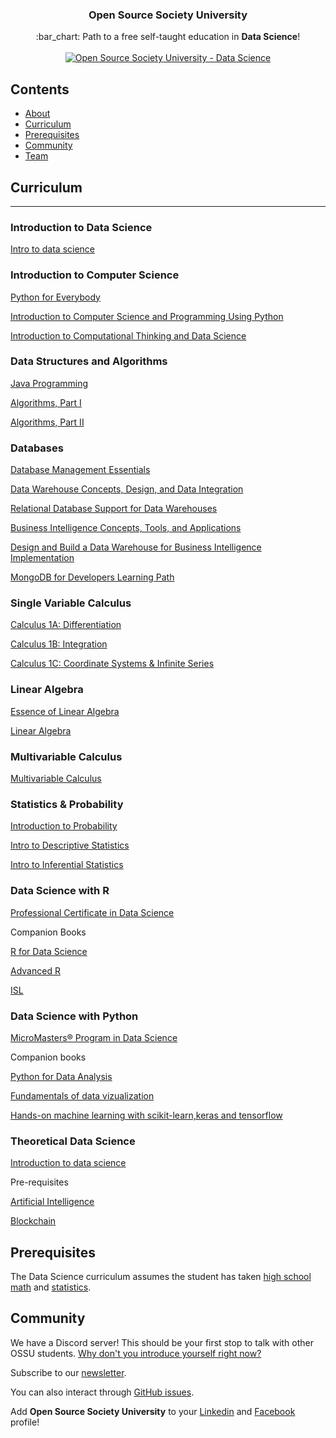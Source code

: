 <h3 align="center">Open Source Society University</h3>
<p align="center">
  :bar_chart: Path to a free self-taught education in <strong>Data Science</strong>!
  <br><br>
  <a href="https://github.com/open-source-society/data-science">
    <img alt="Open Source Society University - Data Science" src="https://img.shields.io/badge/OSSU-data--science-blue.svg">
  </a>
</p>


## Contents

- [About](#about)
- [Curriculum](#curriculum)
- [Prerequisites](#prerequisites)
- [Community](#community)
- [Team](#team)

## Curriculum

---

### Introduction to Data Science
[Intro to data science](https://www.youtube.com/playlist?list=PLMrJAkhIeNNQV7wi9r7Kut8liLFMWQOXn)

### Introduction to Computer Science
[Python for Everybody](https://www.coursera.org/specializations/python) 

[Introduction to Computer Science and Programming Using Python](https://ocw.mit.edu/courses/6-0001-introduction-to-computer-science-and-programming-in-python-fall-2016/)

[Introduction to Computational Thinking and Data Science](https://ocw.mit.edu/courses/6-0002-introduction-to-computational-thinking-and-data-science-fall-2016/)

### Data Structures and Algorithms
[Java Programming](https://java-programming.mooc.fi/)

[Algorithms, Part I](https://www.coursera.org/learn/algorithms-part1)

[Algorithms, Part II](https://www.coursera.org/learn/algorithms-part2)

### Databases
[Database Management Essentials](https://www.coursera.org/learn/database-management)

[Data Warehouse Concepts, Design, and Data Integration](https://www.coursera.org/learn/dwdesign)

[Relational Database Support for Data Warehouses](https://www.coursera.org/learn/dwrelational)

[Business Intelligence Concepts, Tools, and Applications](https://www.coursera.org/learn/business-intelligence-tools)

[Design and Build a Data Warehouse for Business Intelligence Implementation](https://www.coursera.org/learn/data-warehouse-bi-building)

[MongoDB for Developers Learning Path](https://university.mongodb.com/learning_paths/developer)

### Single Variable Calculus
[Calculus 1A: Differentiation](https://www.edx.org/course/calculus-1a-differentiation-mitx-18-01-1x)

[Calculus 1B: Integration](https://www.edx.org/course/calculus-1b-integration-mitx-18-01-2x)

[Calculus 1C: Coordinate Systems & Infinite Series](https://www.edx.org/course/calculus-1c-coordinate-systems-infinite-mitx-18-01-3x)

### Linear Algebra
[Essence of Linear Algebra](https://www.youtube.com/playlist?list=PLZHQObOWTQDPD3MizzM2xVFitgF8hE_ab)

[Linear Algebra](https://ocw.mit.edu/courses/mathematics/18-06sc-linear-algebra-fall-2011/)

### Multivariable Calculus
[Multivariable Calculus](http://ocw.mit.edu/courses/mathematics/18-02sc-multivariable-calculus-fall-2010/index.htm)

### Statistics & Probability
[Introduction to Probability](https://projects.iq.harvard.edu/stat110/home)

[Intro to Descriptive Statistics](https://www.udacity.com/course/intro-to-descriptive-statistics--ud827)

[Intro to Inferential Statistics](https://www.udacity.com/course/intro-to-inferential-statistics--ud201)

### Data Science with R
[Professional Certificate in Data Science](https://pll.harvard.edu/series/professional-certificate-data-science)

Companion Books

[R for Data Science](https://r4ds.had.co.nz/)

[Advanced R](https://adv-r.hadley.nz/)

[ISL](https://www.statlearning.com/)

### Data Science with Python
[MicroMasters® Program in Data Science](https://www.edx.org/micromasters/uc-san-diegox-data-science)

Companion books

[Python for Data Analysis](https://wesmckinney.com/book/)

[Fundamentals of data vizualization](https://clauswilke.com/dataviz/)

[Hands-on machine learning with scikit-learn,keras and tensorflow](https://www.amazon.com/Hands-Machine-Learning-Scikit-Learn-TensorFlow-dp)

### Theoretical Data Science
[Introduction to data science](https://www.youtube.com/playlist?list=PL1Xmyl4aKTRhHnJRy7K41LtlGpcr5MXD9)

Pre-requisites

[Artificial Intelligence](https://www.youtube.com/playlist?list=PL1Xmyl4aKTRjsEIvwpRWjuLHh9UEOF8Mb)

[Blockchain](https://www.youtube.com/playlist?list=PL1Xmyl4aKTRjZTZSA_gVpk2xf6QKr_QyZ)

## Prerequisites

The Data Science curriculum assumes the student has taken [high school math](https://github.com/ossu/computer-science/blob/master/FAQ.md#how-can-i-review-the-math-prerequisites) and [statistics](https://www.khanacademy.org/math/probability).

## Community

We have a Discord server! This should be your first stop to talk with other OSSU students. [Why don't you introduce yourself right now?](https://discord.gg/wuytwK5s9h)

Subscribe to our [newsletter](https://tinyletter.com/OpenSourceSocietyUniversity).

You can also interact through [GitHub issues](https://github.com/open-source-society/data-science/issues).

Add **Open Source Society University** to your [Linkedin](https://www.linkedin.com/school/11272443/) and [Facebook](https://www.facebook.com/ossuniversity) profile!
